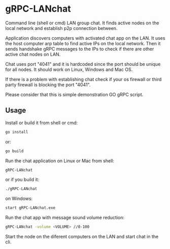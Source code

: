 # gRPC-LANchat

Command line (shell or cmd) LAN group chat. It finds active nodes on the local network and establish p2p connection between. 

Application discovers computers with activated chat app on the LAN. It uses the host computer arp table to find active IPs on the local network. Then it sends handshake gRPC messages to the IPs to check if there are other active chat nodes on LAN. 

Chat uses port "4041" and it is hardcoded since the port should be unique for all nodes. 
It should work on Linux, Windows and Mac OS.

If there is a problem with establishing chat check if your os firewall or third party firewall is blocking the port "4041".

Please consider that this is simple demonstration GO gRPC script. 

## Usage
Install or build it from shell or cmd:

```sh
go install 
```
or:
```sh
go build 
```
Run the chat application on Linux or Mac from shell:
```sh
gRPC-LANchat
```
or if you build it:
```sh
./gRPC-LANchat
```
on Windows:
```sh
start gRPC-LANchat.exe
```

Run the chat app with message sound volume reduction:
```sh
gRPC-LANchat -volume <VOLUME> //0-100
```
Start the node on the diferent computers on the LAN and start chat in the cli.
